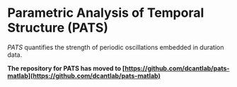 # Parametric Analysis of Temporal Structure (PATS)

*PATS* quantifies the strength of periodic oscillations embedded in duration data.

**The repository for PATS has moved to [https://github.com/dcantlab/pats-matlab](https://github.com/dcantlab/pats-matlab)**
